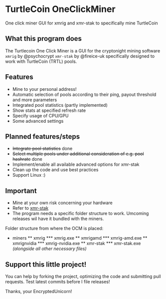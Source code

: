 # TurtleCoin OneClickMiner
One click miner GUI for xmrig and xmr-stak to specifically mine TurtleCoin

## What this program does
The Turtlecoin One Click Miner is a GUI for the cryptonight mining software `xmrig` by @psychocrypt `xmr-stak` by @fireice-uk specifically designed to work with TurtleCoin (TRTL) pools. 

## Features
* Mine to your personal address!
* Automatic selection of pools according to their ping, payout threshold and more parameters
* Integrated pool statistics (partly implemented)
* Show stats at specified refresh rate
* Specify usage of CPU/GPU
* Some advanced settings

## Planned features/steps
* ~~Integrate pool statistics~~ done
* ~~Select multiple pools under additional consideration of e.g. pool hashrate~~ done
* Implement/enable all available advanced options for xmr-stak
* Clean up the code and use best practices
* Support Linux :)

## Important
* Mine at your own risk concerning your hardware
* Refer to [xmr-stak](https://github.com/fireice-uk/xmr-stak)
* The program needs a specific folder structure to work. Umcoming releases wil have it bundled with the miners.

Folder structure from where the OCM is placed:

* miners
** xmrig
*** xmrig.exe
** xmrigamd
*** xmrig-amd.exe
** xmrignvidia
*** xmrig-nvidia.exe
** xmr-stak
*** xmr-stak.exe *(alongside all other necessary files)*


## Support this little project!
You can help by forking the project, optimizing the code and submitting pull requests. Test latest commits before I file releases!

Thanks,
your EncryptedUnicorn!
